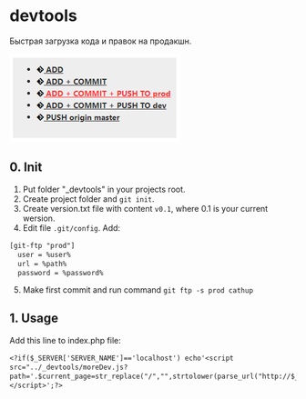 # devtools
Быстрая загрузка кода и правок на продакшн.

![window](/img/window.png)
## 0. Init
1. Put folder "_devtools" in your projects root.
2. Create project folder and ```git init```.
3. Create version.txt file with content ```v0.1```, where 0.1 is your current wersion.
4. Edit file ```.git/config```. Add:
```
[git-ftp "prod"]
  user = %user%
  url = %path%
  password = %password%
```
5. Make first commit and run command
```git ftp -s prod cathup```

## 1. Usage
Add this line to index.php file:
```
<?if($_SERVER['SERVER_NAME']=='localhost') echo'<script src="../_devtools/moreDev.js?path='.$current_page=str_replace("/","",strtolower(parse_url("http://$_SERVER[HTTP_HOST]$_SERVER[REQUEST_URI]",PHP_URL_PATH))).'"></script>';?>
```